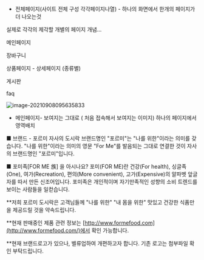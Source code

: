 -  전체페이지(사이트 전체 구성 각각페이지나열) - 하나의 화면에서 한개의 페이지가 더 나오는것

실제로 각각의 제각할 개별의 페이지 개념...

메인페이지

장바구니

상품페이지 - 상세페이지 (종류별)

게시판

faq

![image-20210908095635833](C:\Users\huchu\AppData\Roaming\Typora\typora-user-images\image-20210908095635833.png)



- 메인페이지- 보여지는 그대로 ( 처음 접속해서 보여지는 이미지) 하나의 페이지에서 영역배치





■ 브랜드 - 포르미
자사의 도시락 브랜드명인 "포르미"는 "나를 위한"이라는 의미를 갖습니다. "나를 위한"이라는 의미의 영문 "For Me"를 발음되는 그대로 연결한 것이 자사의 브랜드명인 "포르미"입니다.

■ 포미족[FOR ME 族] 을 아시나요?
포미(FOR ME)란 건강(For health), 싱글족(One), 여가(Recreation), 편의(More convenient), 고가(Expensive)의 알파벳 앞글자를 따서 만든 신조어입니다. 포미족은 개인적이며 자기만족적인 성향의 소비 트렌드를 보이는 사람들을 일컫습니다.

**저희 포르미 도시락은 고객님들께 "나를 위한" "내 몸을 위한" 맛있고 건강한 식품만을 제공드릴 것을 약속드립니다.

**현재 판매중인 제품 관련 정보는 [http://www.formefood.com](http://www.formefood.com/)에서 확인 가능합니다.

**현재 브랜드로고가 있으나, 벨류업하여 개편하고자 합니다. 기존 로고는 첨부파일 확인 부탁드립니다.

